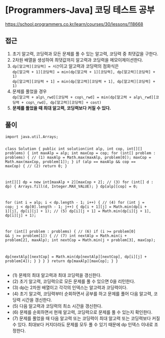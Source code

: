 [Programmers-Java] 코딩 테스트 공부
=
<p><a href="https://school.programmers.co.kr/learn/courses/30/lessons/118668">https://school.programmers.co.kr/learn/courses/30/lessons/118668</a></p>
<h2>접근</h2>
<ol>
<li>초기 알고력, 코딩력과 모든 문제를 풀 수 있는 알고력, 코딩력 중 최댓값을 구한다.</li>
<li>2차원 배열을 생성하여 최댓값까지 알고력과 코딩력을 메모이제이션한다.</li>
<li><code>dp[알고력][코딩력] = 시간</code>이고 알고력과 코딩력의 점화식은<br><code>dp[알고력 + 1][코딩력] = min(dp[알고력 + 1][코딩력], dp[알고력][코딩력] + 1)</code><br><code>dp[알고력][코딩력 + 1] = min(dp[알고력][코딩력 + 1], dp[알고력][코딩력] + 1)</code></li>
<li>문제를 풀었을 경우<br><code>dp[알고력 + alp\_rwd][코딩력 + cop\_rwd] = min(dp[알고력 + alp\_rwd][코딩력 + cop\_rwd], dp[알고력][코딩력] + cost)</code></li>
<li><strong>문제를 풀었을 때 최대 알고력, 코딩력보다 커질 수 있다.</strong></li>
</ol>
<h2>풀이</h2>
<pre><code class="java">import java.util.Arrays;

class Solution {
 public int solution(int alp, int cop, int[][] problems) {
 int maxAlp = alp;
 int maxCop = cop;
 for (int[] problem : problems) { // (1)
 maxAlp = Math.max(maxAlp, problem[0]);
 maxCop = Math.max(maxCop, problem[1]);
 }
 if (alp == maxAlp && cop == maxCop) { // (2)
 return 0;
 }

 int[][] dp = new int[maxAlp + 2][maxCop + 2]; // (3)
 for (int[] d : dp) {
 Arrays.fill(d, Integer.MAX\_VALUE);
 }
 dp[alp][cop] = 0;

 for (int i = alp; i < dp.length - 1; i++) { // (4)
 for (int j = cop; j < dp[0].length - 1; j++) {
 dp[i + 1][j] = Math.min(dp[i + 1][j], dp[i][j] + 1); // (5)
 dp[i][j + 1] = Math.min(dp[i][j + 1], dp[i][j] + 1);

 for (int[] problem : problems) { // (6)
 if (i >= problem[0] && j >= problem[1]) { // (7)
 int nextAlp = Math.min(i + problem[2], maxAlp);
 int nextCop = Math.min(j + problem[3], maxCop);

 dp[nextAlp][nextCop] = Math.min(dp[nextAlp][nextCop], dp[i][j] + problem[4]);
 }
 }
 }
 }
 return dp[maxAlp][maxCop];
 }
}</code></pre>
<ul>
<li>(1) 문제의 최대 알고력과 최대 코딩력을 갱신한다.</li>
<li>(2) 초기 알고력, 코딩력으로 모든 문제를 풀 수 있으면 0을 리턴한다.</li>
<li>(3) dp는 2차원 배열이고 각각의 인덱스는 알고력과 코딩력이다.</li>
<li>(4) 초기 알고력, 코딩력부터 순회하면서 공부를 하고 문제를 풀어 다음 알고력, 코딩력 시간을 갱신한다.</li>
<li>(5) 다음 알고력과 코딩력의 최소 시간을 갱신한다.</li>
<li>(6) 문제를 순회하면서 현재 알고력, 코딩력으로 문제를 풀 수 있는지 확인한다.</li>
<li>(7) 문제를 풀었을 때 다음 알고력 또는 코딩력이 최대 알고력 또는 코딩력보다 커질 수 있다. 최대보다 커지더라도 문제를 모두 풀 수 있기 때문에 dp 인덱스 이내로 조정한다.</li>
</ul>